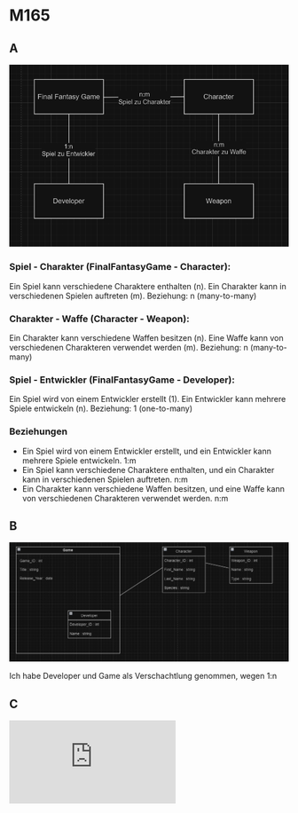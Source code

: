 # M165

## A
![alt text](https://github.com/duyminh-nguyen/m165DuyMinhNguyen/blob/main/KN02/ADiagramm.png)

### Spiel - Charakter (FinalFantasyGame - Character):

Ein Spiel kann verschiedene Charaktere enthalten (n).
Ein Charakter kann in verschiedenen Spielen auftreten (m).
Beziehung: n
(many-to-many)


### Charakter - Waffe (Character - Weapon):

Ein Charakter kann verschiedene Waffen besitzen (n).
Eine Waffe kann von verschiedenen Charakteren verwendet werden (m).
Beziehung: n
(many-to-many)

### Spiel - Entwickler (FinalFantasyGame - Developer):

Ein Spiel wird von einem Entwickler erstellt (1).
Ein Entwickler kann mehrere Spiele entwickeln (n).
Beziehung: 1
(one-to-many)

### Beziehungen
- Ein Spiel wird von einem Entwickler erstellt, und ein Entwickler kann mehrere Spiele entwickeln. 1:m
- Ein Spiel kann verschiedene Charaktere enthalten, und ein Charakter kann in verschiedenen Spielen auftreten. n:m
- Ein Charakter kann verschiedene Waffen besitzen, und eine Waffe kann von verschiedenen Charakteren verwendet werden. n:m

## B 
![alt text](https://github.com/duyminh-nguyen/m165DuyMinhNguyen/blob/main/KN02/BDiagramm.png)

Ich habe Developer und Game als Verschachtlung genommen, wegen 1:n

## C
![.js file](https://github.com/duyminh-nguyen/m165DuyMinhNguyen/blob/main/KN02/KN02.js)


